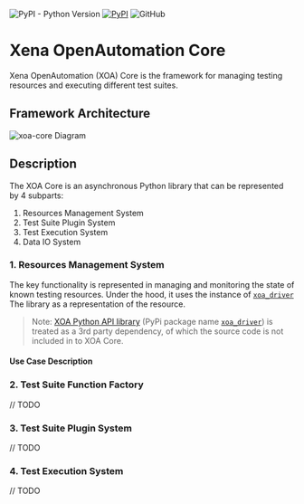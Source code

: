 ![PyPI - Python Version](https://img.shields.io/pypi/pyversions/xoa-core) [![PyPI](https://img.shields.io/pypi/v/xoa-core)](https://pypi.python.org/pypi/xoa-core) ![GitHub](https://img.shields.io/github/license/xenadevel/xena-open-automation-core)
# Xena OpenAutomation Core
Xena OpenAutomation (XOA) Core is the framework for managing testing resources and executing different test suites.


## Framework Architecture
![xoa-core Diagram](./diagrams/xoa-core.jpg)


## Description

The XOA Core is an asynchronous Python library that can be represented by 4 subparts:
1. Resources Management System
2. Test Suite Plugin System
3. Test Execution System
4. Data IO System

### 1. Resources Management System

The key functionality is represented in managing and monitoring the state of known testing resources.
Under the hood, it uses the instance of [`xoa_driver`](https://pypi.org/project/xoa-driver/) The library as a representation of the resource. 

> Note:
> [XOA Python API library](https://github.com/xenadevel/xena-open-automation-python-api) (PyPi package name [`xoa_driver`](https://pypi.org/project/xoa-driver/)) is treated as a 3rd party dependency, of which the source code is not included in to XOA Core.

#### Use Case Description


### 2. Test Suite Function Factory
// TODO


### 3. Test Suite Plugin System
// TODO


### 4. Test Execution System
// TODO
